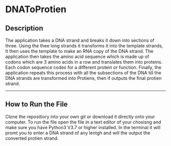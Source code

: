 # DNAToProtien

## Description

The application takes a DNA strand and breaks it down into sections of three. Using the thee long strands it transforms it into the template strands, It then uses the template to make an RNA copy of the DNA strand. The application then takes the amino acid sequence which is made up of codons which are 3 amino acids in a row and translates them into proteins. Each codon sequence codes for a different protein or function. Finally, the application repeats this process with all the subsections of the DNA till the DNA strands are transformed into Protiens, then if outputs the final protien strand.

---
## How to Run the File

Clone the repositiory into your own git or download it directly onto your computer. To run the file open the file in a text editor of your chosisng and make sure you have Python3 V3.7 or higher installed. In the terminal it will promt you to enter a DNA strand of any lentgh and will the output the converted protien strand. 

